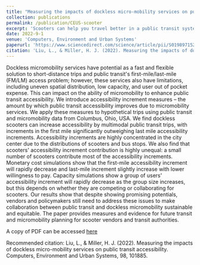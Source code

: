 ```yaml
---
title: "Measuring the impacts of dockless micro-mobility services on public transit accessibility"
collection: publications
permalink: /publication/CEUS-scooter
excerpt: 'Scooters can help you travel better in a public transit system; Well, if you are in the right place... and you have money... and you don't bring too many friends with you...'
date: 2022-9-1
venue: 'Computers, Environment and Urban Systems'
paperurl: 'https://www.sciencedirect.com/science/article/pii/S0198971522001296'
citation: 'Liu, L., & Miller, H. J. (2022). Measuring the impacts of dockless micro-mobility services on public transit accessibility. Computers, Environment and Urban Systems, 98, 101885.'
---
```


Dockless micromobility services have potential as a fast and flexible solution to short-distance trips and public transit's first-mile/last-mile (FM/LM) access problem; however, these services also have limitations, including uneven spatial distribution, low capacity, and user out of pocket expense. This can impact on the ability of micromobility to enhance public transit accessibility. We introduce accessibility increment measures – the amount by which public transit accessibility improves due to micromobility services. We apply these measures to hypothetical trips using public transit and micromobility data from Columbus, Ohio, USA. We find dockless scooters can increase accessibility by multimodal public transit trips, with increments in the first mile significantly outweighing last mile accessibility increments. Accessibility increments are highly concentrated in the city center due to the distributions of scooters and bus stops. We also find that scooters' accessibility increment contribution is highly unequal: a small number of scooters contribute most of the accessibility increments. Monetary cost simulations show that the first-mile accessibility increment will rapidly decrease and last-mile increment slightly increase with lower willingness to pay. Capacity simulations show a group of users' accessibility increment will rapidly decrease as the group size increases, but this depends on whether they are competing or collaborating for scooters. Our results show that despite showing promising potentials, vendors and policymakers still need to address these issues to make collaboration between public transit and dockless micromobility sustainable and equitable. The paper provides measures and evidence for future transit and micromobility planning for scooter vendors and transit authorities.

A copy of PDF can be accessed [here](/files/pdfs/Scooters.pdf)

Recommended citation: Liu, L., & Miller, H. J. (2022). Measuring the impacts of dockless micro-mobility services on public transit accessibility. Computers, Environment and Urban Systems, 98, 101885.